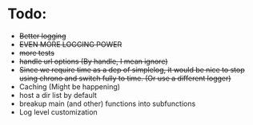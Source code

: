 # Todo:
- ~~Better logging~~
- ~~EVEN MORE LOGGING POWER~~
- ~~more tests~~
- ~~handle url options (By handle, I mean ignore)~~
- ~~Since we require time as a dep of simplelog, it would be nice to stop using chrono and switch fully to time. (Or use a different logger)~~
- Caching (Might be happening)
- host a dir list by default
- breakup main (and other) functions into subfunctions
- Log level customization
